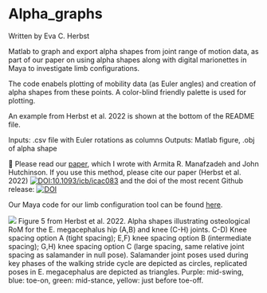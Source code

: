 # Alpha_graphs

Written by Eva C. Herbst

Matlab to graph and export alpha shapes from joint range of motion data, as part of our paper on using alpha shapes along with digital marionettes in Maya to investigate limb configurations.

The code enabels plotting of mobility data (as Euler angles) and creation of alpha shapes from these points. A color-blind friendly palette is used for plotting.

An example from Herbst et al. 2022 is shown at the bottom of the README file.

Inputs: .csv file with Euler rotations as columns
Outputs: Matlab figure, .obj of alpha shape


:pencil:  Please read our [paper](https://doi.org/10.1093/icb/icac083), which I wrote with Armita R. Manafzadeh and John Hutchinson. If you use this method, please cite our paper (Herbst et al. 2022) [![DOI:10.1093/icb/icac083](http://img.shields.io/badge/DOI-10.1093/icb/icac083-GREEN.svg)](https://doi.org/10.1093/icb/icac083) and the doi of the most recent Github release:
[![DOI](https://zenodo.org/badge/495432627.svg)](https://zenodo.org/badge/latestdoi/495432627)

Our Maya code for our limb configuration tool can be found [here](https://bitbucket.org/xromm/xromm_other_mel_scripts/src/main). 



![](alpha_new_knee_order.png)
Figure 5 from Herbst et al. 2022. Alpha shapes illustrating osteological RoM for the E. megacephalus hip (A,B) and knee (C-H) joints. C-D) Knee spacing option A (tight
spacing); E,F) knee spacing option B (intermediate spacing); G,H) knee spacing option C (large spacing, same relative joint spacing as salamander in
null pose). Salamander joint poses used during key phases of the walking stride cycle are depicted as circles, replicated poses in E. megacephalus are
depicted as triangles. Purple: mid-swing, blue: toe-on, green: mid-stance, yellow: just before toe-off.
